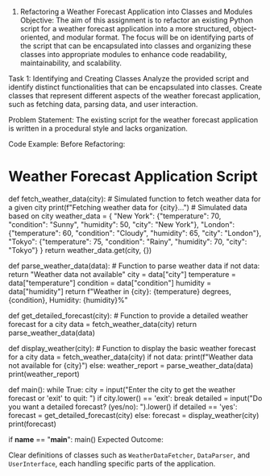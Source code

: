 1. Refactoring a Weather Forecast Application into Classes and Modules
Objective: The aim of this assignment is to refactor an existing Python script for a weather forecast application into a more structured, object-oriented, and modular format. The focus will be on identifying parts of the script that can be encapsulated into classes and organizing these classes into appropriate modules to enhance code readability, maintainability, and scalability.

Task 1: Identifying and Creating Classes Analyze the provided script and identify distinct functionalities that can be encapsulated into classes. Create classes that represent different aspects of the weather forecast application, such as fetching data, parsing data, and user interaction.

Problem Statement: The existing script for the weather forecast application is written in a procedural style and lacks organization.

Code Example: Before Refactoring:

# Weather Forecast Application Script

def fetch_weather_data(city):
    # Simulated function to fetch weather data for a given city
    print(f"Fetching weather data for {city}...")
    # Simulated data based on city
    weather_data = {
        "New York": {"temperature": 70, "condition": "Sunny", "humidity": 50, "city": "New York"},
        "London": {"temperature": 60, "condition": "Cloudy", "humidity": 65, "city": "London"},
        "Tokyo": {"temperature": 75, "condition": "Rainy", "humidity": 70, "city": "Tokyo"}
    }
    return weather_data.get(city, {})

def parse_weather_data(data):
    # Function to parse weather data
    if not data:
        return "Weather data not available"
    city = data["city"]
    temperature = data["temperature"]
    condition = data["condition"]
    humidity = data["humidity"]
    return f"Weather in {city}: {temperature} degrees, {condition}, Humidity: {humidity}%"

def get_detailed_forecast(city):
    # Function to provide a detailed weather forecast for a city
    data = fetch_weather_data(city)
    return parse_weather_data(data)

def display_weather(city):
    # Function to display the basic weather forecast for a city
    data = fetch_weather_data(city)
    if not data:
        print(f"Weather data not available for {city}")
    else:
        weather_report = parse_weather_data(data)
        print(weather_report)

def main():
    while True:
        city = input("Enter the city to get the weather forecast or 'exit' to quit: ")
        if city.lower() == 'exit':
            break
        detailed = input("Do you want a detailed forecast? (yes/no): ").lower()
        if detailed == 'yes':
            forecast = get_detailed_forecast(city)
        else:
            forecast = display_weather(city)
        print(forecast)

if __name__ == "__main__":
    main()
Expected Outcome:

Clear definitions of classes such as `WeatherDataFetcher`, `DataParser`, and `UserInterface`, each handling specific parts of the application.